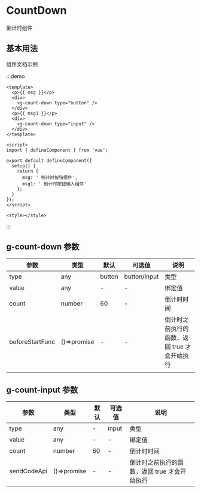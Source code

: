 <!--
 * @Author: changluo
 * @Description:
 * @LastEditors:  
-->

# CountDown

倒计时组件

## 基本用法

组件文档示例

:::demo

```vue
<template>
  <p>{{ msg }}</p>
  <div>
    <g-count-down type="button" />
  </div>
  <p>{{ msg1 }}</p>
  <div>
    <g-count-down type="input" />
  </div>
</template>

<script>
import { defineComponent } from 'vue';

export default defineComponent({
  setup() {
    return {
      msg: ' 倒计时按钮组件',
      msg1: ' 倒计时按钮输入组件'
    };
  }
});
</script>

<style></style>
```

:::

## g-count-down 参数

| 参数            | 类型        | 默认   | 可选值       | 说明                                         |
| --------------- | ----------- | ------ | ------------ | -------------------------------------------- |
| type            | any         | button | button/input | 类型                                         |
| value           | any         | -      | -            | 绑定值                                       |
| count           | number      | 60     | -            | 倒计时时间                                   |
| beforeStartFunc | ()=>promise | -      | -            | 倒计时之前执行的函数，返回 true 才会开始执行 |
|                 |             |        |              |

## g-count-input 参数

| 参数        | 类型        | 默认 | 可选值 | 说明                                         |
| ----------- | ----------- | ---- | ------ | -------------------------------------------- |
| type        | any         | -    | input  | 类型                                         |
| value       | any         | -    | -      | 绑定值                                       |
| count       | number      | 60   | -      | 倒计时时间                                   |
| sendCodeApi | ()=>promise | -    | -      | 倒计时之前执行的函数，返回 true 才会开始执行 |
